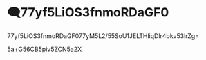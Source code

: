 # 🗨77yf5LiOS3fnmoRDaGF0

77yf5LiOS3fnmoRDaGF077yM5L2/55SoU1JELTHliqDlr4bkv53lrZg=

5a+G56CB5piv5ZCN5a2X